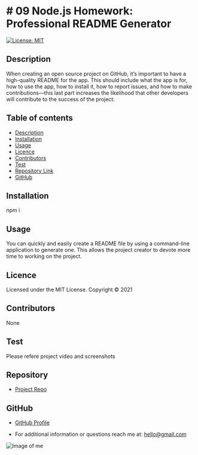 
  
# # 09 Node.js Homework: Professional README Generator

[![License: MIT](https://img.shields.io/badge/License-MIT-yellow.svg)](https://opensource.org/licenses/MIT)

## Description 

When creating an open source project on GitHub, it’s important to have a high-quality README for the app. This should include what the app is for, how to use the app, how to install it, how to report issues, and how to make contributions&mdash;this last part increases the likelihood that other developers will contribute to the success of the project.

## Table of contents
- [Description](#Description)
- [Installation](#Installation)
- [Usage](#Usage)
- [Licence](#Licence)
- [Contributors](#Contributors)
- [Test](#Test)
- [Repository Link](#Repository)
- [GitHub](#GitHub) 

## Installation

npm i

## Usage

You can quickly and easily create a README file by using a command-line application to generate one. This allows the project creator to devote more time to working on the project.

## Licence

Licensed under the MIT License. Copyright © 2021

## Contributors

None

## Test

Please refere project video and screenshots

## Repository

- [Project Repo](https://github.com/pramukam/09-Node.js-Homework-Professional-README-Generator)

## GitHub


- [GitHub Profile](https://github.com/pramukam)

- For additional information or questions reach me at: hello@gmail.com



![Image of me](https://avatars.githubusercontent.com/u/72379425?v=4)


